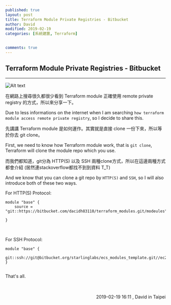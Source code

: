```yaml
---
published: true
layout: post
title: Terraform Module Private Registries - Bitbucket
author: David
modified: 2019-02-19
categories: [系統建置, Terraform]

  
comments: true
---
```


## Terraform Module Private Registries - Bitbucket
---

![Alt text](https://image.slidesharecdn.com/reusablecomposablebattle-testedterraformmodules-170919144930/95/reusable-composable-battletested-terraform-modules-1-638.jpg?cb=1507901802)
<br />



在網路上搜尋很久都很少看到 Terraform module 正確使用 remote private registry 的方式，所以來分享一下。

Due to less informations on the internet when I am searching `how terraform module access remote private registry`, so I decide to share this.
<br />


先講講 Terraform module 是如何運作。其實就是直接 clone 一份下來，所以等於你去 git clone。

First, we need to know how Terraform module work, that is `git clone`, Terraform will clone the module repo which you use.
<br />


而我們都知道，git分為 HTTP(S) 以及 SSH 兩種clone方式，所以在這邊兩種方式都會介紹 (居然連stackoverflow都找不到到資料 T_T)

And we know that you can clone a git repo by `HTTP(S)` and `SSH`, so I will also introduce both of these two ways.
<br />


For HTTP(S) Protocol:
```
module "base" {
    source = "git::https://bitbucket.com/dacidh83110/terraform_modules.git/modeules"

}

```
<br />


For SSH Protocol:
```
module "base" {
    git::ssh://git@bitbucket.org/starlinglabs/ecs_modules_template.git//ec2
}


```

That's all.



<br />
<br />
<div style="text-align: right;">
2019-02-19 16:11 , David in Taipei</div>

<br />
<br />
<br />